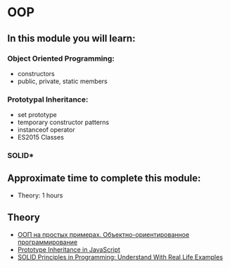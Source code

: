 # OOP

## In this module you will learn:

### Object Oriented Programming:
- constructors
- public, private, static members

### Prototypal Inheritance:
- set prototype
- temporary constructor patterns
- instanceof operator 
- ES2015 Classes

### SOLID*

## Approximate time to complete this module:
- Theory: 1 hours

## Theory
- [ООП на простых примерах. Объектно-ориентированное программирование](https://www.youtube.com/watch?v=-6DWwR_R4Xk)
- [Prototype Inheritance in JavaScript](https://www.geeksforgeeks.org/prototype-inheritance-in-javascript/)
- [SOLID Principles in Programming: Understand With Real Life Examples](https://www.geeksforgeeks.org/solid-principle-in-programming-understand-with-real-life-examples/)
